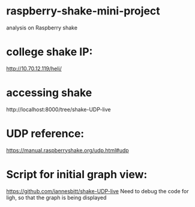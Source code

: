 # raspberry-shake-mini-project
analysis on Raspberry shake

# college shake IP:
http://10.70.12.119/heli/


# accessing shake
http://localhost:8000/tree/shake-UDP-live

# UDP reference:
https://manual.raspberryshake.org/udp.html#udp

# Script for initial graph view:
https://github.com/iannesbitt/shake-UDP-live
Need to debug the code for ligh, so that the graph is being displayed

